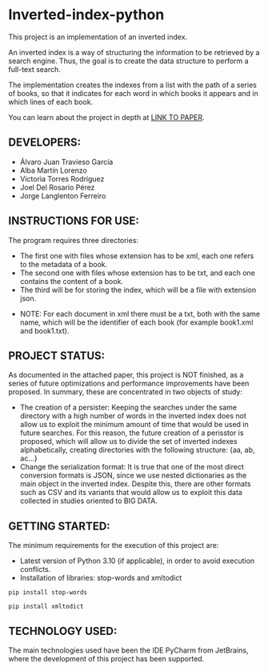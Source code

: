 # Inverted-index-python

This project is an implementation of an inverted index.

An inverted index is a way of structuring the information to be retrieved by a search engine. Thus, the goal is to create the data structure to perform a full-text search.

The implementation creates the indexes from a list with the path of a series of books, so that it indicates for each word in which books it appears and in which lines of each book.

You can learn about the project in depth at [LINK TO PAPER](https://github.com/bigdataulpgc/Inverted-Index/blob/main/Paper.pdf).

## DEVELOPERS:

- Álvaro Juan Travieso García
- Alba Martín Lorenzo
- Victoria Torres Rodríguez
- Joel Del Rosario Pérez
- Jorge Langlenton Ferreiro

## INSTRUCTIONS FOR USE:

The program requires three directories: 
- The first one with files whose extension has to be xml, each one refers to the metadata of a book.
- The second one with files whose extension has to be txt, and each one contains the content of a book.
- The third will be for storing the index, which will be a file with extension json.

* NOTE: For each document in xml there must be a txt, both with the same name, which will be the identifier of each book (for example book1.xml and book1.txt).

## PROJECT STATUS:
As documented in the attached paper, this project is NOT finished, as a series of future optimizations and performance improvements have been proposed. In summary, these are concentrated in two objects of study:
- The creation of a persister: Keeping the searches under the same directory with a high number of words in the inverted index does not allow us to exploit the minimum amount of time that would be used in future searches. For this reason, the future creation of a perisstor is proposed, which will allow us to divide the set of inverted indexes alphabetically, creating directories with the following structure: {aa, ab, ac...}
- Change the serialization format: It is true that one of the most direct conversion formats is JSON, since we use nested dictionaries as the main object in the inverted index. Despite this, there are other formats such as CSV and its variants that would allow us to exploit this data collected in studies oriented to BIG DATA.

## GETTING STARTED:
The minimum requirements for the execution of this project are:
- Latest version of Python 3.10 (if applicable), in order to avoid execution conflicts.
- Installation of libraries: stop-words and xmltodict
```
pip install stop-words
```
```
pip install xmltodict
```

## TECHNOLOGY USED:
The main technologies used have been the IDE PyCharm from JetBrains, where the development of this project has been supported.

